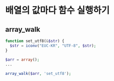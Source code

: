# 배열의 값마다 함수 실행하기

## array_walk

```php
function set_utf8(&$str) {
  $str = iconv("EUC-KR", "UTF-8", $str);
}

$arr = array();
...
    
array_walk($arr, 'set_utf8');
```

